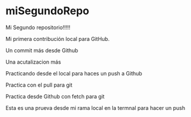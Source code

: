 # miSegundoRepo

Mi Segundo repositorio!!!!!  

Mi primera contribución local para GitHub.

Un commit más desde Github

Una acutalizacion más 

Practicando desde el local para haces un push a Github

Practica con el pull para git 

Practica desde Github con fetch para git

Esta es una prueva desde mi rama local en la termnal para hacer un push 
